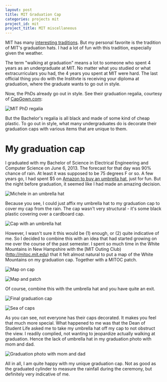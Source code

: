 ```yaml
---
layout: post
title: MIT Graduation Cap
categories: projects mit
project_id: mit
project_title: MIT miscellaneous
---
```


MIT has many [interesting traditions](http://old.mitadmissions.org/topics/life/hacks_traditions/). But my personal favorite is the tradition of MIT's graduation hats. I had a lot of fun with this tradition, especially given the weather.

<!-- more -->

The term "walking at graduation" means a lot to someone who spent 4 years as an undergraduate at MIT. No matter what you studied or what extracurriculars you had, the 4 years you spent at MIT were hard. The last official thing you do with the Institvte is receiving your diploma at graduation, where the graduate wants to go out in style. 

Now, the PhDs already go out in style. See their graduation regalia, courtesy of [CapGown.com](http://www.capgown.com/Merchant2/merchant.mvc?Screen=PROD&Product_Code=Complete_MIT&Category_Code=MIT): 

![MIT PhD regalia](/imgs/mit-phd-regalia.jpg)

But the Bachelor's regalia is all black and made of some kind of cheap plastic. To go out in style, what many undergraduates do is decorate their graduation caps with various items that are unique to them. 

# My graduation cap

I graduated with my Bachelor of Science in Electrical Engineering and Computer Science on June 6, 2013. The forecast for that day was 90% chance of rain. At least it was supposed to be 75 degrees F or so. A few years go, I had spent $5 on [Amazon to buy an umbrella hat](http://www.amazon.com/gp/product/B0006GK724/ref=oh_aui_detailpage_o00_s00?ie=UTF8&psc=1), just for fun. But the night before graduation, it seemed like I had made an amazing decision. 

![Michele in an umbrella hat](/imgs/umbrella_hat.jpg)

Because you see, I could just affix my umbrella hat to my graduation cap to cover my cap from the rain. The cap wasn't very structural - it's some black plastic covering over a cardboard cap. 

![Cap with an umbrella hat](/imgs/umbrella_hat_and_cap.jpg)

However, I wasn't sure it this would be (1) enough, or (2) quite indicative of me. So I decided to combine this with an idea that had started growing on me over the course of the past semester. I spent so much time in the White Mountains in New Hampshire with the [MIT Outing Club)(http://mitoc.mit.edu) that it felt almost natural to put a map of the White Mountains on my graduation cap. Together with a MITOC patch.

![Map on cap](/imgs/map_on_cap.jpg)

![Map and patch](/imgs/mitoc_cap.jpg)

Of course, combine this with the umbrella hat and you have quite an exit. 

![Final graduation cap](/imgs/graduation_cap.jpg)

![Sea of caps](/imgs/sea_of_caps.jpg)

As you can see, not everyone has their caps decorated. It makes you feel that much more special. What happened to me was that the Dean of Student Life asked me to take my umbrella hat off my cap to not obstruct the view. I readily complied, not wanting to jeopardize actually walking at graduation. Hence the lack of umbrella hat in my graduation photo with mom and dad.

![Graduation photo with mom and dad](/imgs/graduation_family.jpg)

All in all, I am quite happy with my unique graduation cap. Not as good as the graduated cylinder to measure the rainfall during the ceremony, but definitely very indicative of me.